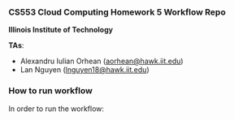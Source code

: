 ### CS553 Cloud Computing Homework 5 Workflow Repo
**Illinois Institute of Technology**  

**TAs**: 
* Alexandru Iulian Orhean (aorhean@hawk.iit.edu)  
* Lan Nguyen (lnguyen18@hawk.iit.edu)  

### How to run workflow
In order to run the workflow:
